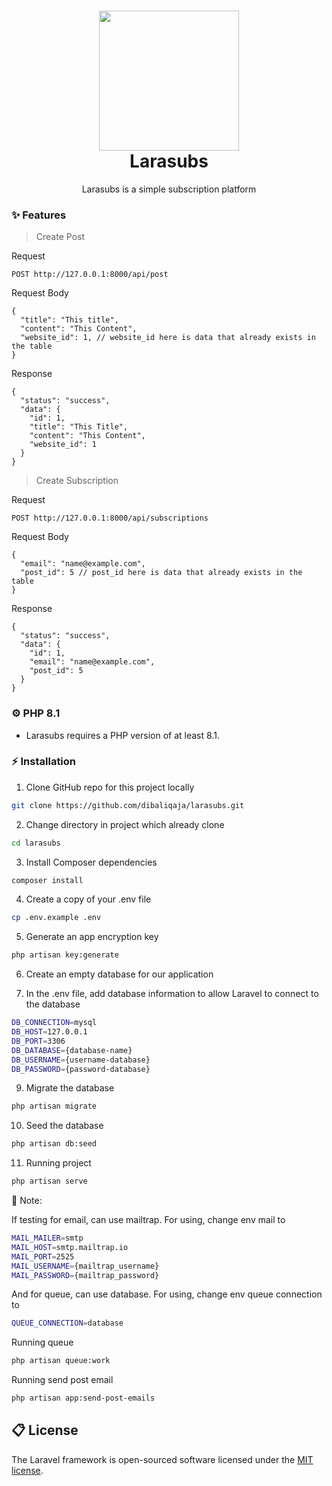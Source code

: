 <h1 align="center">
  <img src="https://raw.githubusercontent.com/laravel/art/master/logo-lockup/5%20SVG/2%20CMYK/1%20Full%20Color/laravel-logolockup-cmyk-red.svg" width="224px"/><br/>
  Larasubs
</h1>
<p align="center">Larasubs is a simple subscription platform</p>

### ✨ Features

> Create Post

Request
```
POST http://127.0.0.1:8000/api/post
```

Request Body
```
{
  "title": "This title",
  "content": "This Content",
  "website_id": 1, // website_id here is data that already exists in the table
}
```
Response
```
{
  "status": "success",
  "data": {
    "id": 1,
    "title": "This Title",
    "content": "This Content",
    "website_id": 1
  }
}
```


> Create Subscription

Request
```
POST http://127.0.0.1:8000/api/subscriptions
```

Request Body
```
{
  "email": "name@example.com",
  "post_id": 5 // post_id here is data that already exists in the table
}
```
Response
```
{
  "status": "success",
  "data": {
    "id": 1,
    "email": "name@example.com",
    "post_id": 5
  }
}
```


### ⚙️ PHP 8.1
- Larasubs requires a PHP version of at least 8.1.

### ⚡️ Installation
1. Clone GitHub repo for this project locally
```bash
git clone https://github.com/dibaliqaja/larasubs.git
```
2. Change directory in project which already clone
```bash
cd larasubs
```
3. Install Composer dependencies
```bash
composer install
```
4. Create a copy of your .env file
```bash
cp .env.example .env
```
5. Generate an app encryption key
```bash
php artisan key:generate
```
6. Create an empty database for our application

8. In the .env file, add database information to allow Laravel to connect to the database
```bash
DB_CONNECTION=mysql
DB_HOST=127.0.0.1
DB_PORT=3306
DB_DATABASE={database-name}
DB_USERNAME={username-database}
DB_PASSWORD={password-database}
```
9. Migrate the database
```bash
php artisan migrate
```
10. Seed the database
```bash
php artisan db:seed
```
11. Running project
```bash
php artisan serve
```

📝 Note:

If testing for email, can use mailtrap. For using, change env mail to
```bash
MAIL_MAILER=smtp
MAIL_HOST=smtp.mailtrap.io
MAIL_PORT=2525
MAIL_USERNAME={mailtrap_username}
MAIL_PASSWORD={mailtrap_password}
```

And for queue, can use database. For using, change env queue connection to
```bash
QUEUE_CONNECTION=database
```

Running queue
```bash
php artisan queue:work
```

Running send post email
```bash
php artisan app:send-post-emails
```

## 📋 License

The Laravel framework is open-sourced software licensed under the [MIT license](https://opensource.org/licenses/MIT).
